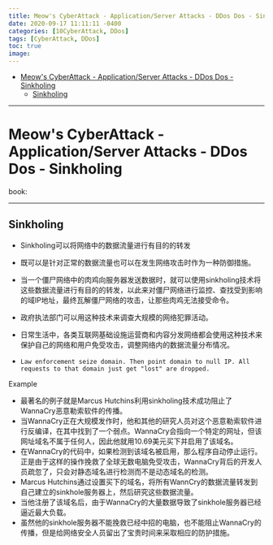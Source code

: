 ```yaml
---
title: Meow's CyberAttack - Application/Server Attacks - DDos Dos - Sinkholing
date: 2020-09-17 11:11:11 -0400
categories: [10CyberAttack, DDos]
tags: [CyberAttack, DDos]
toc: true
image:
---
```


- [Meow's CyberAttack - Application/Server Attacks - DDos Dos - Sinkholing](#meows-cyberattack---applicationserver-attacks---ddos-dos---sinkholing)
  - [Sinkholing](#sinkholing)

---

# Meow's CyberAttack - Application/Server Attacks - DDos Dos - Sinkholing

book: 
<font color=LightSlateBlue></font>
<font color=OrangeRed></font>

---

## Sinkholing

- Sinkholing可以将网络中的数据流量进行有目的的转发

- 既可以是针对正常的数据流量也可以在发生网络攻击时作为一种防御措施。

- 当一个僵尸网络中的肉鸡向服务器发送数据时，就可以使用sinkholing技术将这些数据流量进行有目的的转发，以此来对僵尸网络进行监控、查找受到影响的域IP地址，最终瓦解僵尸网络的攻击，让那些肉鸡无法接受命令。

- 政府执法部门可以用这种技术来调查大规模的网络犯罪活动。

- 日常生活中，各类互联网基础设施运营商和内容分发网络都会使用这种技术来保护自己的网络和用户免受攻击，调整网络内的数据流量分布情况。

- `Law enforcement seize domain. Then point domain to null IP. All requests to that domain just get "lost" are dropped.`

Example
- 最著名的例子就是Marcus Hutchins利用sinkholing技术成功阻止了WannaCry恶意勒索软件的传播。
- 当WannaCry正在大规模发作时，他和其他的研究人员对这个恶意勒索软件进行反编译，在其中找到了一个弱点。WannaCry会指向一个特定的网址，但该网址域名不属于任何人，因此他就用10.69美元买下并启用了该域名。
- 在WannaCry的代码中，如果检测到该域名被启用，那么程序自动停止运行。正是由于这样的操作挽救了全球无数电脑免受攻击，WannaCry背后的开发人员疏忽了，只会对静态域名进行检测而不是动态域名的检测。
- Marcus Hutchins通过设置买下的域名，将所有WannCry的数据流量转发到自己建立的sinkhole服务器上，然后研究这些数据流量。
- 当他注册了该域名后，由于WannaCry的大量数据导致了sinkhole服务器已经逼近最大负载。
- 虽然他的sinkhole服务器不能挽救已经中招的电脑，也不能阻止WannaCry的传播，但是给网络安全人员留出了宝贵时间来采取相应的防护措施。


